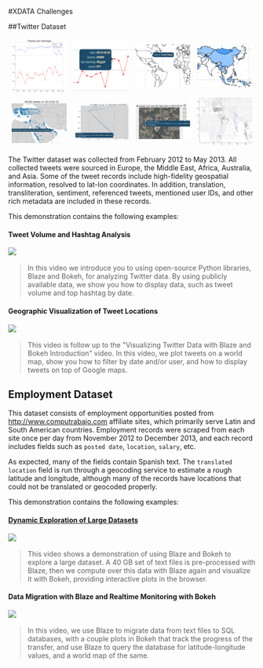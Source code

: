 #XDATA Challenges

##Twitter Dataset

<table cellspacing="20" style="border:0px">
<tbody style="border:0px">
<tr style="border:0px">
<td style="border:0px">  <a href="tweet-volume-local-spark.ipynb"><img src="images/tweet-volume.png" width=250px></a>  <span class="raw-html"></span></td>
<td style="border:0px">  <a href="tweet-volume-cluster-spark.ipynb"><img src="images/tweet-volume-hover.png" width=250px></a>  <span class="raw-html"></span></td>
<td style="border:0px">  <a href="tweet-worldmap-static-bcolz.ipynb"><img src="images/tweet-worldmap-static.png" width=250px></a>  <span class="raw-html"></span></td>
<td style="border:0px">  <a href="tweet-worldmap-static-bcolz.ipynb"><img src="images/tweet-worldmap-color-static.png" width=250px></a>  <span class="raw-html"></span></td>
</tr>
<tr style="border:0px">
<td style="border:0px">  <a href="tweet-worldmap-location-bcolz.ipynb"><img src="images/tweet-worldmap-location.png" width=250px></a>  <span class="raw-html"></span></td>
<td style="border:0px">  <a href="tweet-worldmap-user-bcolz.ipynb"><img src="images/tweet-worldmap-user.png" width=250px></a>  <span class="raw-html"></span></td>
<td style="border:0px">  <a href="tweet-worldmap-gmap-bcolz.ipynb"><img src="images/tweet-location-gmap.png" width=250px></a>  <span class="raw-html"></span></td>
<td style="border:0px">  <a href="abstract_rendering"><img src="images/tweet-AR.png" width=250px></a>  <span class="raw-html"></span></td>
</tbody></table>

The Twitter dataset was collected from February 2012 to May 2013. All collected tweets were sourced in Europe, the Middle East, Africa, Australia, and Asia. Some of the tweet records include high-fidelity geospatial information, resolved to lat-lon coordinates. In addition, translation, transliteration, sentiment, referenced tweets, mentioned user IDs, and other rich metadata are included in these records.

This demonstration contains the following examples:

#### Tweet Volume and Hashtag Analysis

[<img src="tweet_volume.png">](https://www.youtube.com/watch?v=6p1lbmdrKW8)

> In this video we introduce you to using open-source Python libraries, Blaze and Bokeh, for analyzing Twitter data. By using publicly available data, we show you how to display data, such as tweet volume and top hashtag by date.

#### Geographic Visualization of Tweet Locations

[<img src="tweet_geovis.png">](https://www.youtube.com/watch?v=kY3Uu9A20Jw)

> This video is follow up to the "Visualizing Twitter Data with Blaze and Bokeh Introduction" video. In this video, we plot tweets on a world map, show you how to filter by date and/or user, and how to display tweets on top of Google maps.

## Employment Dataset

This dataset consists of employment opportunities posted from http://www.computrabajo.com affiliate sites, which primarily serve Latin and South American countries. Employment records were scraped from each site once per day from November 2012 to December 2013, and each record includes fields such as `posted date`, `location`, `salary`, etc.

As expected, many of the fields contain Spanish text. The `translated location` field is run through a geocoding service to estimate a rough latitude and longitude, although many of the records have locations that could not be translated or geocoded properly.

This demonstration contains the following examples:

#### [Dynamic Exploration of Large Datasets](./employment/)

[<img src="emp_exploration.png">](https://www.youtube.com/watch?v=8QuQQFzQfzM)

> This video shows a demonstration of using Blaze and Bokeh to explore a large dataset. A 40 GB set of text files is pre-processed with Blaze, then we compute over this data with Blaze again and visualize it with Bokeh, providing interactive plots in the browser.

#### Data Migration with Blaze and Realtime Monitoring with Bokeh

[<img src="emp_migration.png">](https://www.youtube.com/watch?v=oU6f7PRAGwc)

> In this video, we use Blaze to migrate data from text files to SQL databases, with a couple plots in Bokeh that track the progress of the transfer, and use Blaze to query the database for latitude-longitude values, and a world map of the same.